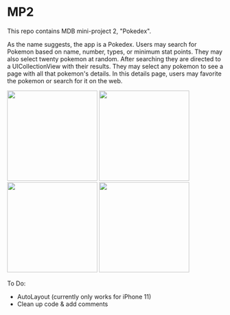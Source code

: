# MP2

This repo contains MDB mini-project 2, "Pokedex".

As the name suggests, the app is a Pokedex. Users may search for Pokemon based on name, number, types, or minimum stat points. They may also select twenty pokemon at random. After searching they are directed to a UICollectionView with their results. They may select any pokemon to see a page with all that pokemon's details. In this details page, users may favorite the pokemon or search for it on the web.

<p align="center">
  <div>
    <img width="210" src=searchScreen.png/>
    <img width="210" src=resultsScreen.png/>
    <img width="210" src=detailsScreen.png/>
    <img width="210" src=favoritesScreen.png/>
  </div>
</p>

To Do:
- AutoLayout (currently only works for iPhone 11)
- Clean up code & add comments
